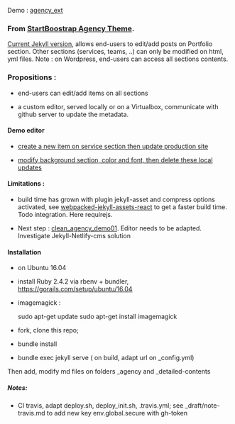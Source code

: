 
Demo : [agency_ext](https://d2m.tech/agency_ext/)

### From [StartBoostrap Agency Theme](https://startbootstrap.com/template-overviews/agency/).

[Current Jekyll version](https://github.com/y7kim/agency-jekyll-theme), allows end-users to edit/add posts on Portfolio section. Other sections (services, teams, ..) can only be modified on html, yml files.
Note : on Wordpress, end-users can access all sections contents.




### Propositions :

- end-users can edit/add items on all sections

- a custom editor, served locally or on a Virtualbox, communicate with github server to update the metadata.


#### Demo editor

- [create a new item on service section then update production site](https://drive.google.com/open?id=0B8fHSjalmbNEOWg3eVJrLWtxZmc)

- [modify background section, color and font, then delete these local updates](https://drive.google.com/open?id=0B8fHSjalmbNEQVRmMXctczZpNVE)

#### Limitations :


- build time has grown with plugin jekyll-asset and compress options activated, see [webpacked-jekyll-assets-react](https://github.com/admien33/webpacked-jekyll-assets-react) to get a faster build time. Todo integration. Here requirejs.

- Next step : [clean_agency_demo01](https://github.com/admien33/clean_agency_demo01.git). Editor needs to be adapted. Investigate Jekyll-Netlify-cms solution


#### Installation 

- on Ubuntu 16.04
 
- install Ruby 2.4.2 via rbenv + bundler, https://gorails.com/setup/ubuntu/16.04

- imagemagick :

 	sudo apt-get update
	sudo apt-get install imagemagick

- fork, clone this repo;
- bundle install
- bundle exec jekyll serve ( on build, adapt url on  _config.yml)


Then add, modify md files on folders _agency and _detailed-contents







##### Notes:

- CI travis, adapt deploy.sh, deploy_init.sh, .travis.yml; see _draft/note-travis.md to add  new key env.global.secure with gh-token